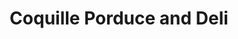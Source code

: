 ---
title: "Coquille Porduce and Deli"
url: /coquille/coquille-porduce-and-deli/
shop: convenience
---